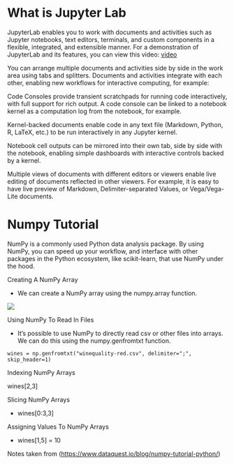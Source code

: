 # What is Jupyter Lab
JupyterLab enables you to work with documents and activities such as Jupyter notebooks, text editors, terminals, and custom components in a flexible, integrated, and extensible manner. For a demonstration of JupyterLab and its features, you can view this video:
[video](https://youtu.be/A5YyoCKxEOU)

You can arrange multiple documents and activities side by side in the work area using tabs and splitters. Documents and activities integrate with each other, enabling new workflows for interactive computing, for example:

Code Consoles provide transient scratchpads for running code interactively, with full support for rich output. A code console can be linked to a notebook kernel as a computation log from the notebook, for example.

Kernel-backed documents enable code in any text file (Markdown, Python, R, LaTeX, etc.) to be run interactively in any Jupyter kernel.

Notebook cell outputs can be mirrored into their own tab, side by side with the notebook, enabling simple dashboards with interactive controls backed by a kernel.

Multiple views of documents with different editors or viewers enable live editing of documents reflected in other viewers. For example, it is easy to have live preview of Markdown, Delimiter-separated Values, or Vega/Vega-Lite documents.

# Numpy Tutorial

NumPy is a commonly used Python data analysis package. By using NumPy, you can speed up your workflow, and interface with other packages in the Python ecosystem, like scikit-learn, that use NumPy under the hood.


Creating A NumPy Array
- We can create a NumPy array using the numpy.array function. 

![](https://miro.medium.com/max/604/1*VtiuhTuylfr8kU-D6QAMBg.png)

Using NumPy To Read In Files
- It’s possible to use NumPy to directly read csv or other files into arrays. We can do this using the numpy.genfromtxt function. 

`wines = np.genfromtxt("winequality-red.csv", delimiter=";", skip_header=1)`

Indexing NumPy Arrays

wines[2,3]

Slicing NumPy Arrays
- wines[0:3,3]

Assigning Values To NumPy Arrays
- wines[1,5] = 10

Notes taken from (https://www.dataquest.io/blog/numpy-tutorial-python/)
